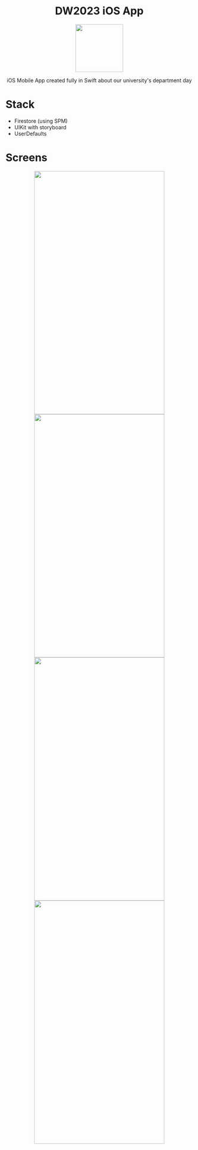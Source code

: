 <div align="center">
  <h1>DW2023 iOS App</h1>
</div>

<p align="center">
    <img width="128" height="128" src="https://user-images.githubusercontent.com/97181425/228802739-56b77ce6-e479-4533-a0ab-f8fc78b012ee.png">
</p>

<div align="center">
  <p>iOS Mobile App created fully in Swift about our university's department day</p>
</div>

# Stack
- Firestore (using SPM)
- UIKit with storyboard
- UserDefaults

# Screens


<div align="center">
<img width="350" height="653" src="https://user-images.githubusercontent.com/97181425/228801293-ddcfab80-deea-4c6b-8282-0a067e977038.png"> <img width="350" height="653" src="https://user-images.githubusercontent.com/97181425/228801312-ec6171f9-a123-469c-83b1-ffdb4beffc19.png">
</div>

<div align="center">
<img width="350" height="653" src="https://user-images.githubusercontent.com/97181425/228801328-83f3fb15-2b1c-4bde-bb90-40fafdf57139.png"> <img width="350" height="653" src="https://user-images.githubusercontent.com/97181425/228801360-34964e7b-bdaa-4f68-9ed6-05c280469d4b.png">
</div>
